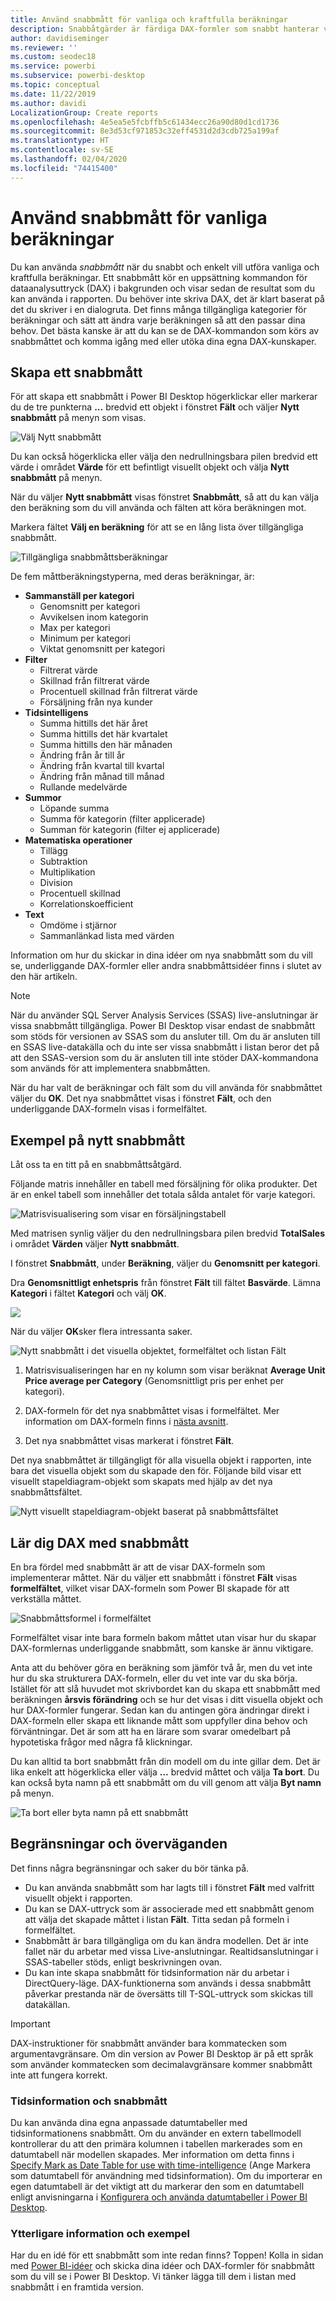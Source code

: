 ```yaml
---
title: Använd snabbmått för vanliga och kraftfulla beräkningar
description: Snabbåtgärder är färdiga DAX-formler som snabbt hanterar vanliga beräkningar.
author: davidiseminger
ms.reviewer: ''
ms.custom: seodec18
ms.service: powerbi
ms.subservice: powerbi-desktop
ms.topic: conceptual
ms.date: 11/22/2019
ms.author: davidi
LocalizationGroup: Create reports
ms.openlocfilehash: 4e5ea5e5fcbffb5c61434ecc26a90d80d1cd1736
ms.sourcegitcommit: 8e3d53cf971853c32eff4531d2d3cdb725a199af
ms.translationtype: HT
ms.contentlocale: sv-SE
ms.lasthandoff: 02/04/2020
ms.locfileid: "74415400"
---
```

# <a name="use-quick-measures-for-common-calculations"></a>Använd snabbmått för vanliga beräkningar
Du kan använda *snabbmått* när du snabbt och enkelt vill utföra vanliga och kraftfulla beräkningar. Ett snabbmått kör en uppsättning kommandon för dataanalysuttryck (DAX) i bakgrunden och visar sedan de resultat som du kan använda i rapporten. Du behöver inte skriva DAX, det är klart baserat på det du skriver i en dialogruta. Det finns många tillgängliga kategorier för beräkningar och sätt att ändra varje beräkningen så att den passar dina behov. Det bästa kanske är att du kan se de DAX-kommandon som körs av snabbmåttet och komma igång med eller utöka dina egna DAX-kunskaper.

## <a name="create-a-quick-measure"></a>Skapa ett snabbmått

För att skapa ett snabbmått i Power BI Desktop högerklickar eller markerar du de tre punkterna **...** bredvid ett objekt i fönstret **Fält** och väljer **Nytt snabbmått** på menyn som visas. 

![Välj Nytt snabbmått](media/desktop-quick-measures/quick-measures_01.png)

Du kan också högerklicka eller välja den nedrullningsbara pilen bredvid ett värde i området **Värde** för ett befintligt visuellt objekt och välja **Nytt snabbmått** på menyn. 

När du väljer **Nytt snabbmått** visas fönstret **Snabbmått**, så att du kan välja den beräkning som du vill använda och fälten att köra beräkningen mot. 

Markera fältet **Välj en beräkning** för att se en lång lista över tillgängliga snabbmått. 

![Tillgängliga snabbmåttsberäkningar](media/desktop-quick-measures/quick-measures_04.png)

De fem måttberäkningstyperna, med deras beräkningar, är:

* **Sammanställ per kategori**
  * Genomsnitt per kategori
  * Avvikelsen inom kategorin
  * Max per kategori
  * Minimum per kategori
  * Viktat genomsnitt per kategori
* **Filter**
  * Filtrerat värde
  * Skillnad från filtrerat värde
  * Procentuell skillnad från filtrerat värde
  * Försäljning från nya kunder
* **Tidsintelligens**
  * Summa hittills det här året
  * Summa hittills det här kvartalet
  * Summa hittills den här månaden
  * Ändring från år till år
  * Ändring från kvartal till kvartal
  * Ändring från månad till månad
  * Rullande medelvärde
* **Summor**
  * Löpande summa
  * Summa för kategorin (filter applicerade)
  * Summan för kategorin (filter ej applicerade)
* **Matematiska operationer**
  * Tillägg
  * Subtraktion
  * Multiplikation
  * Division
  * Procentuell skillnad
  * Korrelationskoefficient
* **Text**
  * Omdöme i stjärnor
  * Sammanlänkad lista med värden

Information om hur du skickar in dina idéer om nya snabbmått som du vill se, underliggande DAX-formler eller andra snabbmåttsidéer finns i slutet av den här artikeln.

> [!NOTE]
> När du använder SQL Server Analysis Services (SSAS) live-anslutningar är vissa snabbmått tillgängliga. Power BI Desktop visar endast de snabbmått som stöds för versionen av SSAS som du ansluter till. Om du är ansluten till en SSAS live-datakälla och du inte ser vissa snabbmått i listan beror det på att den SSAS-version som du är ansluten till inte stöder DAX-kommandona som används för att implementera snabbmåtten.

När du har valt de beräkningar och fält som du vill använda för snabbmåttet väljer du **OK**. Det nya snabbmåttet visas i fönstret **Fält**, och den underliggande DAX-formeln visas i formelfältet. 

## <a name="quick-measure-example"></a>Exempel på nytt snabbmått
Låt oss ta en titt på en snabbmåttsåtgärd.

Följande matris innehåller en tabell med försäljning för olika produkter. Det är en enkel tabell som innehåller det totala sålda antalet för varje kategori.

![Matrisvisualisering som visar en försäljningstabell](media/desktop-quick-measures/quick-measures_05.png)

Med matrisen synlig väljer du den nedrullningsbara pilen bredvid **TotalSales** i området **Värden** väljer **Nytt snabbmått**. 

I fönstret **Snabbmått**, under **Beräkning**, väljer du **Genomsnitt per kategori**. 

Dra **Genomsnittligt enhetspris** från fönstret **Fält** till fältet **Basvärde**. Lämna **Kategori** i fältet **Kategori** och välj **OK**. 

![](media/desktop-quick-measures/quick-measures_06.png)

När du väljer **OK**sker flera intressanta saker.

![Nytt snabbmått i det visuella objektet, formelfältet och listan Fält](media/desktop-quick-measures/quick-measures_07.png)

1. Matrisvisualiseringen har en ny kolumn som visar beräknat **Average Unit Price average per Category** (Genomsnittligt pris per enhet per kategori).
   
2. DAX-formeln för det nya snabbmåttet visas i formelfältet. Mer information om DAX-formeln finns i [nästa avsnitt](#learn-dax-by-using-quick-measures).
   
3. Det nya snabbmåttet visas markerat i fönstret **Fält**. 

Det nya snabbmåttet är tillgängligt för alla visuella objekt i rapporten, inte bara det visuella objekt som du skapade den för. Följande bild visar ett visuellt stapeldiagram-objekt som skapats med hjälp av det nya snabbmåttsfältet.

![Nytt visuellt stapeldiagram-objekt baserat på snabbmåttsfältet](media/desktop-quick-measures/quick-measures_09.png)

## <a name="learn-dax-by-using-quick-measures"></a>Lär dig DAX med snabbmått
En bra fördel med snabbmått är att de visar DAX-formeln som implementerar måttet. När du väljer ett snabbmått i fönstret **Fält** visas **formelfältet**, vilket visar DAX-formeln som Power BI skapade för att verkställa måttet.

![Snabbmåttsformel i formelfältet](media/desktop-quick-measures/quick-measures_10.png)

Formelfältet visar inte bara formeln bakom måttet utan visar hur du skapar DAX-formlernas underliggande snabbmått, som kanske är ännu viktigare.

Anta att du behöver göra en beräkning som jämför två år, men du vet inte hur du ska strukturera DAX-formeln, eller du vet inte var du ska börja. Istället för att slå huvudet mot skrivbordet kan du skapa ett snabbmått med beräkningen **årsvis förändring** och se hur det visas i ditt visuella objekt och hur DAX-formler fungerar. Sedan kan du antingen göra ändringar direkt i DAX-formeln eller skapa ett liknande mått som uppfyller dina behov och förväntningar. Det är som att ha en lärare som svarar omedelbart på hypotetiska frågor med några få klickningar. 

Du kan alltid ta bort snabbmått från din modell om du inte gillar dem. Det är lika enkelt att högerklicka eller välja **...** bredvid måttet och välja **Ta bort**. Du kan också byta namn på ett snabbmått om du vill genom att välja **Byt namn** på menyn. 

![Ta bort eller byta namn på ett snabbmått](media/desktop-quick-measures/quick-measures_11.png)

## <a name="limitations-and-considerations"></a>Begränsningar och överväganden
Det finns några begränsningar och saker du bör tänka på.

- Du kan använda snabbmått som har lagts till i fönstret **Fält** med valfritt visuellt objekt i rapporten.
- Du kan se DAX-uttryck som är associerade med ett snabbmått genom att välja det skapade måttet i listan **Fält**. Titta sedan på formeln i formelfältet.
- Snabbmått är bara tillgängliga om du kan ändra modellen. Det är inte fallet när du arbetar med vissa Live-anslutningar. Realtidsanslutningar i SSAS-tabeller stöds, enligt beskrivningen ovan.
- Du kan inte skapa snabbmått för tidsinformation när du arbetar i DirectQuery-läge. DAX-funktionerna som används i dessa snabbmått påverkar prestanda när de översätts till T-SQL-uttryck som skickas till datakällan.

> [!IMPORTANT]
> DAX-instruktioner för snabbmått använder bara kommatecken som argumentavgränsare. Om din version av Power BI Desktop är på ett språk som använder kommatecken som decimalavgränsare kommer snabbmått inte att fungera korrekt.

### <a name="time-intelligence-and-quick-measures"></a>Tidsinformation och snabbmått
Du kan använda dina egna anpassade datumtabeller med tidsinformationens snabbmått. Om du använder en extern tabellmodell kontrollerar du att den primära kolumnen i tabellen markerades som en datumtabell när modellen skapades. Mer information om detta finns i [Specify Mark as Date Table for use with time-intelligence](https://docs.microsoft.com/sql/analysis-services/tabular-models/specify-mark-as-date-table-for-use-with-time-intelligence-ssas-tabular) (Ange Markera som datumtabell för användning med tidsinformation). Om du importerar en egen datumtabell är det viktigt att du markerar den som en datumtabell enligt anvisningarna i [Konfigurera och använda datumtabeller i Power BI Desktop](desktop-date-tables.md).

### <a name="additional-information-and-examples"></a>Ytterligare information och exempel
Har du en idé för ett snabbmått som inte redan finns? Toppen! Kolla in sidan med [Power BI-idéer](https://go.microsoft.com/fwlink/?linkid=842906) och skicka dina idéer och DAX-formler för snabbmått som du vill se i Power BI Desktop. Vi tänker lägga till dem i listan med snabbmått i en framtida version.


